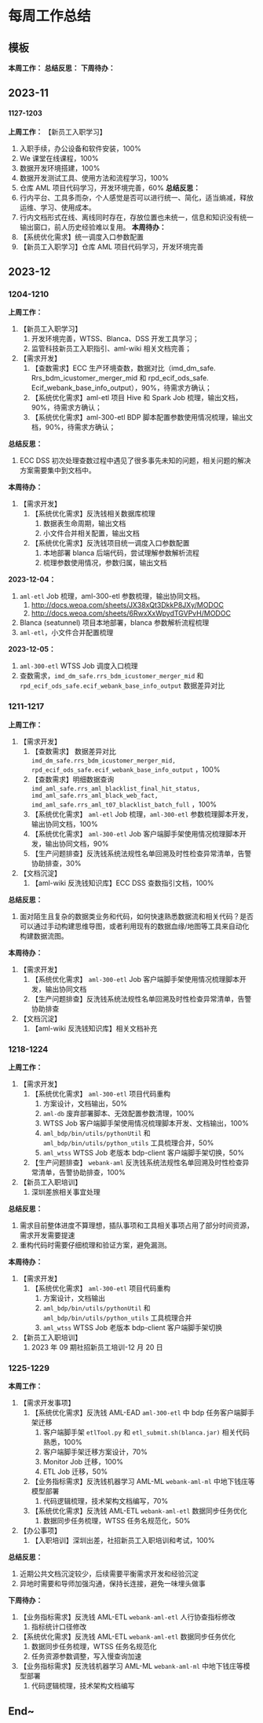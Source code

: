 # 每周工作总结

## 模板

**本周工作：**
**总结反思：**
**下周待办：**

## 2023-11

#### 1127-1203

**上周工作：**
【新员工入职学习】
1. 入职手续，办公设备和软件安装，100%
2. We 课堂在线课程，100%
3. 数据开发环境搭建，100%
4. 数据开发测试工具、使用方法和流程学习，100%
5. 仓库 AML 项目代码学习，开发环境完善，60%
**总结反思：**
1. 行内平台、工具多而杂，个人感觉是否可以进行统一、简化，适当熵减，释放运维、学习、使用成本。
2. 行内文档形式在线、离线同时存在，存放位置也未统一，信息和知识没有统一输出窗口，前人历史经验难以复用。
**本周待办：**
1. 【系统优化需求】统一调度入口参数配置
2. 【新员工入职学习】仓库 AML 项目代码学习，开发环境完善


## 2023-12

### 1204-1210

**上周工作：**
1. 【新员工入职学习】
	1. 开发环境完善，WTSS、Blanca、DSS 开发工具学习；
	2. 监管科技新员工入职指引、aml-wiki 相关文档完善；
2. 【需求开发】
	1. 【查数需求】ECC 生产环境查数，数据对比（imd_dm_safe. Rrs_bdm_icustomer_merger_mid 和 rpd_ecif_ods_safe. Ecif_webank_base_info_output），90%，待需求方确认；
	2. 【系统优化需求】aml-etl 项目 Hive 和 Spark Job 梳理，输出文档，90%，待需求方确认；
	3. 【系统优化需求】aml-300-etl BDP 脚本配置参数使用情况梳理，输出文档，90%，待需求方确认；

**总结反思：**
1. ECC DSS 初次处理查数过程中遇见了很多事先未知的问题，相关问题的解决方案需要集中到文档中。

**本周待办：**
1. 【需求开发】
	1. 【系统优化需求】反洗钱相关数据库梳理
		1. 数据表生命周期，输出文档
		2. 小文件合并相关配置，输出文档
	2. 【系统优化需求】反洗钱项目统一调度入口参数配置
		1. 本地部署 blanca 后端代码，尝试理解参数解析流程
		2. 梳理参数使用情况，参数归属，输出文档


**2023-12-04：**
1. `aml-etl` Job 梳理，aml-300-etl 参数梳理，输出协同文档。
	1. http://docs.weoa.com/sheets/JX38xQt3DkkP8JXy/MODOC
	2. http://docs.weoa.com/sheets/6RwxXxWpydTGVPvH/MODOC
2. Blanca (seatunnel) 项目本地部署，blanca 参数解析流程梳理
3. `aml-etl`，小文件合并配置梳理


**2023-12-05：**
1. `aml-300-etl` WTSS Job 调度入口梳理
2. 查数需求，`imd_dm_safe.rrs_bdm_icustomer_merger_mid` 和 `rpd_ecif_ods_safe.ecif_webank_base_info_output` 数据差异对比




### 1211-1217

**上周工作：**
1. 【需求开发】
	1. 【查数需求】 数据差异对比 `imd_dm_safe.rrs_bdm_icustomer_merger_mid, rpd_ecif_ods_safe.ecif_webank_base_info_output` ，100%
	2. 【查数需求】明细数据查询 `imd_aml_safe.rrs_aml_blacklist_final_hit_status, imd_aml_safe.rrs_aml_black_web_fact, imd_aml_safe.rrs_aml_t07_blacklist_batch_full` ，100%
	3. 【系统优化需求】 `aml-etl` Job 梳理，`aml-300-etl` 参数梳理脚本开发，输出协同文档，100%
	4. 【系统优化需求】 `aml-300-etl` Job 客户端脚手架使用情况梳理脚本开发，输出协同文档，90%
	5. 【生产问题排查】反洗钱系统法规性名单回溯及时性检查异常清单，告警协助排查，30%
2. 【文档沉淀】
	1. 【aml-wiki 反洗钱知识库】ECC DSS 查数指引文档，100%

**总结反思：**
1. 面对陌生且复杂的数据类业务和代码，如何快速熟悉数据流和相关代码？是否可以通过手动构建思维导图，或者利用现有的数据血缘/地图等工具来自动化构建数据流图。

**本周待办：**
1. 【需求开发】
	1. 【系统优化需求】 `aml-300-etl` Job 客户端脚手架使用情况梳理脚本开发，输出协同文档
	2. 【生产问题排查】反洗钱系统法规性名单回溯及时性检查异常清单，告警协助排查
2. 【文档沉淀】
	1. 【aml-wiki 反洗钱知识库】相关文档补充

### 1218-1224


**上周工作：**
1. 【需求开发】
	1. 【系统优化需求】 `aml-300-etl` 项目代码重构
		1. 方案设计，文档输出，50%
		2. `aml-db` 废弃部署脚本、无效配置参数清理，100%
		3. WTSS Job 客户端脚手架使用情况梳理脚本开发、文档输出，100%
		4. `aml_bdp/bin/utils/pythonUtil` 和 `aml_bdp/bin/utils/python_utils` 工具梳理合并，50%
		5. `aml_wtss` WTSS Job 老版本 bdp-client 客户端脚手架切换，50%
	2. 【生产问题排查】 `webank-aml` 反洗钱系统法规性名单回溯及时性检查异常清单，告警协助排查，100%
2. 【新员工入职培训】
	1. 深圳差旅相关事宜处理

**总结反思：**
1. 需求目前整体进度不算理想，插队事项和工具相关事项占用了部分时间资源，需求开发需要提速
2. 重构代码时需要仔细梳理和验证方案，避免漏测。

**本周待办：**
1. 【需求开发】
	1. 【系统优化需求】 `aml-300-etl` 项目代码重构
		1. 方案设计，文档输出
		2. `aml_bdp/bin/utils/pythonUtil` 和 `aml_bdp/bin/utils/python_utils` 工具梳理合并
		3. `aml_wtss` WTSS Job 老版本 bdp-client 客户端脚手架切换
2. 【新员工入职培训】
	1. 2023 年 09 期社招新员工培训-12 月 20 日


### 1225-1229

**本周工作：**
1. 【需求开发事项】
    1. 【系统优化需求】反洗钱 AML-EAD `aml-300-etl` 中 bdp 任务客户端脚手架迁移
        1. 客户端脚手架 `etlTool.py` 和 `etl_submit.sh(blanca.jar)` 相关代码熟悉，100%
        2. 客户端脚手架迁移方案设计，70%
        3. Monitor Job 迁移，100%
        4. ETL Job 迁移，50%
    2. 【业务指标需求】反洗钱机器学习 AML-ML `webank-aml-ml` 中地下钱庄等模型部署
        1. 代码逻辑梳理，技术架构文档编写，70%
    3. 【系统优化需求】反洗钱 AML-ETL `webank-aml-etl` 数据同步任务优化
        1. 数据同步任务梳理，WTSS 任务名规范化，50%
2. 【办公事项】
    1. 【入职培训】深圳出差，社招新员工入职培训和考试，100%

**总结反思：**
1. 近期公共文档沉淀较少，后续需要平衡需求开发和经验沉淀
2. 异地时需要和导师加强沟通，保持长连接，避免一味埋头做事

**下周待办：**
1. 【业务指标需求】反洗钱 AML-ETL `webank-aml-etl` 人行协查指标修改
    1. 指标统计口径修改
2. 【系统优化需求】反洗钱 AML-ETL `webank-aml-etl` 数据同步任务优化
    1. 数据同步任务梳理，WTSS 任务名规范化
    2. 任务资源参数调整，写入慢查询加速
3. 【业务指标需求】反洗钱机器学习 AML-ML `webank-aml-ml` 中地下钱庄等模型部署
    1. 代码逻辑梳理，技术架构文档编写

## End~